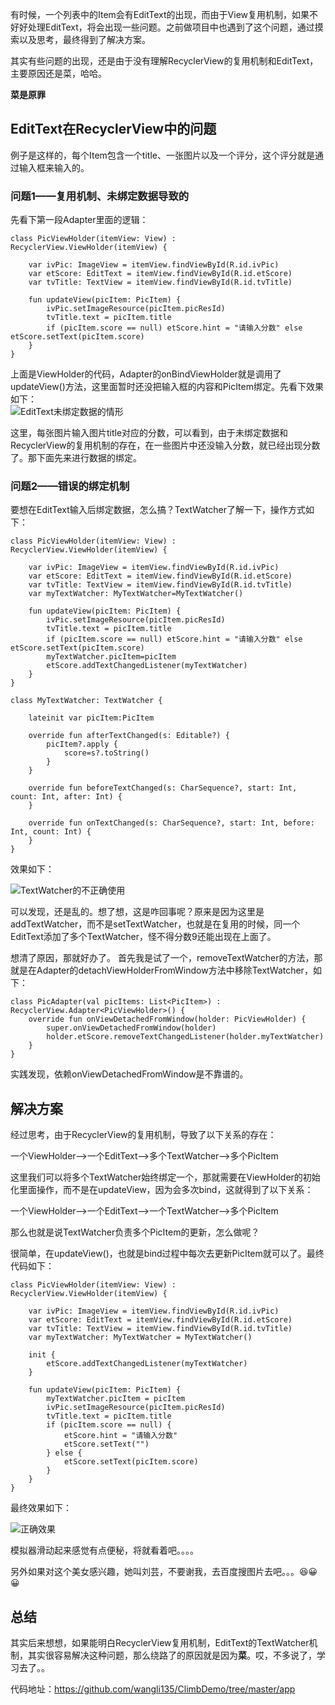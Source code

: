 有时候，一个列表中的Item会有EditText的出现，而由于View复用机制，如果不好好处理EditText，将会出现一些问题。之前做项目中也遇到了这个问题，通过摸索以及思考，最终得到了解决方案。    

其实有些问题的出现，还是由于没有理解RecyclerView的复用机制和EditText，主要原因还是菜，哈哈。  

**菜是原罪**

## EditText在RecyclerView中的问题  

例子是这样的，每个Item包含一个title、一张图片以及一个评分，这个评分就是通过输入框来输入的。  

### 问题1——复用机制、未绑定数据导致的

先看下第一段Adapter里面的逻辑：  

```PicViewHolder
class PicViewHolder(itemView: View) : RecyclerView.ViewHolder(itemView) {

    var ivPic: ImageView = itemView.findViewById(R.id.ivPic)
    var etScore: EditText = itemView.findViewById(R.id.etScore)
    var tvTitle: TextView = itemView.findViewById(R.id.tvTitle)

    fun updateView(picItem: PicItem) {
        ivPic.setImageResource(picItem.picResId)
        tvTitle.text = picItem.title
        if (picItem.score == null) etScore.hint = "请输入分数" else etScore.setText(picItem.score)
    }
}
```
上面是ViewHolder的代码，Adapter的onBindViewHolder就是调用了updateView()方法，这里面暂时还没把输入框的内容和PicItem绑定。先看下效果如下：  
![EditText未绑定数据的情形](https://ws3.sinaimg.cn/large/006tNbRwly1fy8keuki9xg307z0dbx6q.gif)  

这里，每张图片输入图片title对应的分数，可以看到，由于未绑定数据和RecyclerView的复用机制的存在，在一些图片中还没输入分数，就已经出现分数了。那下面先来进行数据的绑定。  

### 问题2——错误的绑定机制  

要想在EditText输入后绑定数据，怎么搞？TextWatcher了解一下，操作方式如下：  

```
class PicViewHolder(itemView: View) : RecyclerView.ViewHolder(itemView) {

    var ivPic: ImageView = itemView.findViewById(R.id.ivPic)
    var etScore: EditText = itemView.findViewById(R.id.etScore)
    var tvTitle: TextView = itemView.findViewById(R.id.tvTitle)
    var myTextWatcher: MyTextWatcher=MyTextWatcher()

    fun updateView(picItem: PicItem) {
        ivPic.setImageResource(picItem.picResId)
        tvTitle.text = picItem.title
        if (picItem.score == null) etScore.hint = "请输入分数" else etScore.setText(picItem.score)
        myTextWatcher.picItem=picItem
        etScore.addTextChangedListener(myTextWatcher)
    }
}

class MyTextWatcher: TextWatcher {

    lateinit var picItem:PicItem

    override fun afterTextChanged(s: Editable?) {
        picItem?.apply {
            score=s?.toString()
        }
    }

    override fun beforeTextChanged(s: CharSequence?, start: Int, count: Int, after: Int) {
    }

    override fun onTextChanged(s: CharSequence?, start: Int, before: Int, count: Int) {
    }
}
```

效果如下：  

![TextWatcher的不正确使用](https://ws2.sinaimg.cn/large/006tNbRwly1fy8kvdf76vg307z0dbu0z.gif)  

可以发现，还是乱的。想了想，这是咋回事呢？原来是因为这里是addTextWatcher，而不是setTextWatcher，也就是在复用的时候，同一个EditText添加了多个TextWatcher，怪不得分数9还能出现在上面了。  

想清了原因，那就好办了。  首先我是试了一个，removeTextWatcher的方法，那就是在Adapter的detachViewHolderFromWindow方法中移除TextWatcher，如下：  

```
class PicAdapter(val picItems: List<PicItem>) : RecyclerView.Adapter<PicViewHolder>() {
    override fun onViewDetachedFromWindow(holder: PicViewHolder) {
        super.onViewDetachedFromWindow(holder)
        holder.etScore.removeTextChangedListener(holder.myTextWatcher)
    }
}
```

实践发现，依赖onViewDetachedFromWindow是不靠谱的。  

## 解决方案  

经过思考，由于RecyclerView的复用机制，导致了以下关系的存在：  

一个ViewHolder——>一个EditText——>多个TextWatcher——>多个PicItem  

这里我们可以将多个TextWatcher始终绑定一个，那就需要在ViewHolder的初始化里面操作，而不是在updateView，因为会多次bind，这就得到了以下关系：  

一个ViewHolder——>一个EditText——>一个TextWatcher——>多个PicItem    

那么也就是说TextWatcher负责多个PicItem的更新，怎么做呢？  

很简单，在updateView()，也就是bind过程中每次去更新PicItem就可以了。最终代码如下：  

```
class PicViewHolder(itemView: View) : RecyclerView.ViewHolder(itemView) {

    var ivPic: ImageView = itemView.findViewById(R.id.ivPic)
    var etScore: EditText = itemView.findViewById(R.id.etScore)
    var tvTitle: TextView = itemView.findViewById(R.id.tvTitle)
    var myTextWatcher: MyTextWatcher = MyTextWatcher()

    init {
        etScore.addTextChangedListener(myTextWatcher)
    }

    fun updateView(picItem: PicItem) {
        myTextWatcher.picItem = picItem
        ivPic.setImageResource(picItem.picResId)
        tvTitle.text = picItem.title
        if (picItem.score == null) {
            etScore.hint = "请输入分数"
            etScore.setText("")
        } else {
            etScore.setText(picItem.score)
        }
    }
}
```

最终效果如下：  

![正确效果](https://ws4.sinaimg.cn/large/006tNbRwly1fy8lij87hxg307z0dbqva.gif)

模拟器滑动起来感觉有点便秘，将就看着吧。。。。  

另外如果对这个美女感兴趣，她叫刘芸，不要谢我，去百度搜图片去吧。。。😆😀😀  

## 总结  

其实后来想想，如果能明白RecyclerView复用机制，EditText的TextWatcher机制，其实很容易解决这种问题，那么绕路了的原因就是因为**菜**。哎，不多说了，学习去了。。  



代码地址：https://github.com/wangli135/ClimbDemo/tree/master/app

